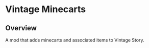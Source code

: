 Vintage Minecarts
=================

Overview
--------
A mod that adds minecarts and associated items to Vintage Story.

